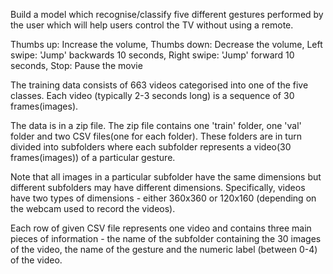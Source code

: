 Build a model which recognise/classify five different gestures performed by the user which will help users control the TV without using a remote.

Thumbs up:  Increase the volume, Thumbs down: Decrease the volume, Left swipe: 'Jump' backwards 10 seconds, Right swipe: 'Jump' forward 10 seconds, Stop: Pause the movie

The training data consists of 663 videos categorised into one of the five classes. Each video (typically 2-3 seconds long) is a sequence of 30 frames(images).

The data is in a zip file. The zip file contains one 'train' folder, one 'val' folder and two CSV files(one for each folder). 
These folders are in turn divided into subfolders where each subfolder represents a video(30 frames(images)) of a particular gesture. 

Note that all images in a particular subfolder have the same dimensions but different subfolders may have different dimensions. 
Specifically, videos have two types of dimensions - either 360x360 or 120x160 (depending on the webcam used to record the videos). 

Each row of given CSV file represents one video and contains three main pieces of information - the name of the subfolder containing the 30 images of the video, the name of the gesture and the numeric label (between 0-4) of the video.
